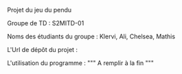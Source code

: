 Projet du jeu du pendu


Groupe de TD : S2MITD-01

Noms des étudiants du groupe : Klervi, Ali, Chelsea, Mathis

L'Url de dépôt du projet : 



L'utilisation du programme :
""" A remplir à la fin """
